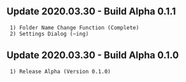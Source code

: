 ## Update 2020.03.30 - Build Alpha 0.1.1
```
 1) Folder Name Change Function (Complete)
 2) Settings Dialog (~ing)
```

## Update 2020.03.30 - Build Alpha 0.1.0
```
 1) Release Alpha (Version 0.1.0)
```